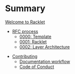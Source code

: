 # Summary

<!-- index.md is copied from the top-level README.md -->
[Welcome to Racklet](index.md)

<!--
    rfcs/index.md is for now a symlink to rfcs/README.md until
    https://github.com/Michael-F-Bryan/mdbook-linkcheck/issues/48 is resolved
-->

- [RFC process](rfcs/README.md)
  - [0000: Template](rfcs/0000-rfc-template.md)
  - [0001: Racklet](rfcs/0001-high-level-architecture.md)
  - [0002: Layer Architecture](rfcs/0002-layer-architecture.md)

<!--
    CONTRIBUTING.md is a copy of to the top-level CONTRIBUTING.md (can't symlink outside of docs/ as per linkcheck)
    CODE_OF_CONDUCT.md is a copy of to the top-level CODE_OF_CONDUCT.md (can't symlink outside of docs/ as per linkcheck)
    CONTRIBUTING.md links to LICENSE, hence we also copy that file over to the site (to not have a broken link). However, it is not displayed on the website, but instead available as a downloaded file.
    mdbook.md is a symlink to the README.md of this docs/ directory as mdbook.html better describes the page contents
-->

- [Contributing](CONTRIBUTING.md)
  - [Documentation workflow](mdbook.md)
  - [Code of Conduct](CODE_OF_CONDUCT.md)
